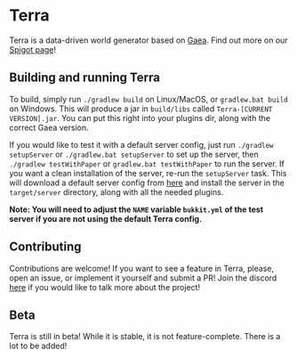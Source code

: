 # Terra
Terra is a data-driven world generator based on [Gaea](https://github.com/PolyhedralDev/Gaea). Find out more on our
[Spigot page](https://www.spigotmc.org/resources/85151/)!

## Building and running Terra
To build, simply run `./gradlew build` on Linux/MacOS, or `gradlew.bat build` on Windows.
This will produce a jar in `build/libs` called `Terra-[CURRENT VERSION].jar`.
You can put this right into your plugins dir, along with the correct Gaea version.

If you would like to test it with a default server config, just run `./gradlew setupServer` or
`./gradlew.bat setupServer` to set up the server, then `./gradlew testWithPaper` or `gradlew.bat testWithPaper` to run
the server. If you want a clean installation of the server, re-run the `setupServer` task.
This will download a default server config from [here](https://github.com/PolyhedralDev/WorldGenTestServer)
and install the server in the `target/server` directory, along with all the needed plugins.
   
**Note: You will need to adjust the `NAME` variable `bukkit.yml` of the test server if you are not using the default
Terra config.**

## Contributing
Contributions are welcome! If you want to see a feature in Terra, please, open an issue, or implement it yourself and
submit a PR!
Join the discord [here](https://discord.gg/PXUEbbF) if you would like to talk more about the project!

## Beta
Terra is still in beta! While it is stable, it is not feature-complete. There is a lot to be added!